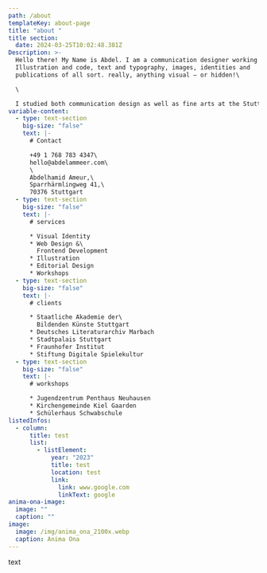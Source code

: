 ```yaml
---
path: /about
templateKey: about-page
title: "about "
title section:
  date: 2024-03-25T10:02:48.381Z
Description: >-
  Hello there! My Name is Abdel. I am a communication designer working with
  Illustration and code, text and typography, images, identities and
  publications of all sort. really, anything visual – or hidden!\

  \

  I studied both communication design as well as fine arts at the Stuttgart State Academy of Arts and Design and at the Tokyo University of the Arts.
variable-content:
  - type: text-section
    big-size: "false"
    text: |-
      # C﻿ontact

      +49 1 768 783 4347\
      hello@abdelammeer.com\
      \
      Abdelhamid Ameur,\
      Sparrhärmlingweg 41,\
      70376 Stuttgart
  - type: text-section
    big-size: "false"
    text: |-
      # services

      * Visual Identity
      * Web Design &\
        Frontend Development
      * Illustration
      * Editorial Design
      * Workshops
  - type: text-section
    big-size: "false"
    text: |-
      # clients

      * Staatliche Akademie der\
        Bildenden Künste Stuttgart
      * Deutsches Literaturarchiv Marbach
      * Stadtpalais Stuttgart
      * Fraunhofer Institut
      * Stiftung Digitale Spielekultur
  - type: text-section
    big-size: "false"
    text: |-
      # workshops

      * Jugendzentrum Penthaus Neuhausen
      * Kirchengemeinde Kiel Gaarden
      * Schülerhaus Schwabschule
listedInfos:
  - column:
      title: test
      list:
        - listElement:
            year: "2023"
            title: test
            location: test
            link:
              link: www.google.com
              linkText: google
anima-ona-image:
  image: ""
  caption: ""
image:
  image: /img/anima_ona_2100x.webp
  caption: Anima Ona
---
```

text